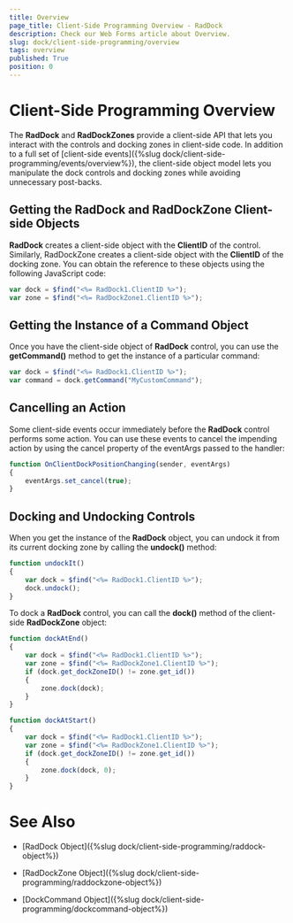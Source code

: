 ```yaml
---
title: Overview
page_title: Client-Side Programming Overview - RadDock
description: Check our Web Forms article about Overview.
slug: dock/client-side-programming/overview
tags: overview
published: True
position: 0
---
```


# Client-Side Programming Overview



The **RadDock** and **RadDockZones** provide a client-side API that lets you interact with the controls and docking zones in client-side code. In addition to a full set of [client-side events]({%slug dock/client-side-programming/events/overview%}), the client-side object model lets you manipulate the dock controls and docking zones while avoiding unnecessary post-backs.

## Getting the RadDock and RadDockZone Client-side Objects

**RadDock** creates a client-side object with the **ClientID** of the control. Similarly, RadDockZone creates a client-side object with the **ClientID** of the docking zone. You can obtain the reference to these objects using the following JavaScript code:

````JavaScript
var dock = $find("<%= RadDock1.ClientID %>"); 
var zone = $find("<%= RadDockZone1.ClientID %>");
````



## Getting the Instance of a Command Object

Once you have the client-side object of **RadDock** control, you can use the **getCommand()** method to get the instance of a particular command:

````JavaScript
var dock = $find("<%= RadDock1.ClientID %>"); 
var command = dock.getCommand("MyCustomCommand");
````



## Cancelling an Action

Some client-side events occur immediately before the **RadDock** control performs some action. You can use these events to cancel the impending action by using the cancel property of the eventArgs passed to the handler:

````JavaScript
function OnClientDockPositionChanging(sender, eventArgs)
{
    eventArgs.set_cancel(true); 
}
````



## Docking and Undocking Controls

When you get the instance of the **RadDock** object, you can undock it from its current docking zone by calling the **undock()** method:

````JavaScript
function undockIt() 
{
    var dock = $find("<%= RadDock1.ClientID %>");
    dock.undock(); 
}
````



To dock a **RadDock** control, you can call the **dock()** method of the client-side **RadDockZone** object:

````JavaScript
function dockAtEnd()
{
    var dock = $find("<%= RadDock1.ClientID %>");
    var zone = $find("<%= RadDockZone1.ClientID %>");
    if (dock.get_dockZoneID() != zone.get_id())
    {
        zone.dock(dock);
    } 
}

function dockAtStart()
{
    var dock = $find("<%= RadDock1.ClientID %>");
    var zone = $find("<%= RadDockZone1.ClientID %>");
    if (dock.get_dockZoneID() != zone.get_id())
    {
        zone.dock(dock, 0);
    } 
}
````



# See Also

 * [RadDock Object]({%slug dock/client-side-programming/raddock-object%})

 * [RadDockZone Object]({%slug dock/client-side-programming/raddockzone-object%})

 * [DockCommand Object]({%slug dock/client-side-programming/dockcommand-object%})

